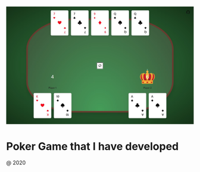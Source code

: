 ![App shot](https://github.com/snelsi/poker/blob/master/public/shot.jpg)

# Poker Game that I have developed 

@ 2020
